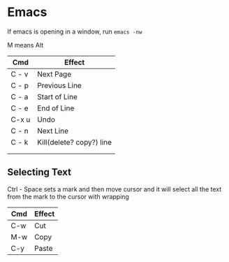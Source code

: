 # Emacs

If emacs is opening in a window, run `emacs -nw`

M means Alt

| Cmd   | Effect                   |
| ----- | ------------------------ |
| C - v | Next Page                |
| C - p | Previous Line            |
| C - a | Start of Line            |
| C - e | End of Line              |
| C-x u | Undo                     |
| C - n | Next Line                |
| C - k | Kill(delete? copy?) line |
|       |                          |
|       |                          |

## Selecting Text

Ctrl - Space sets a mark and then move cursor and it will select all the text from the mark to the cursor with wrapping

| Cmd  | Effect |
| ---- | ------ |
| C-w  | Cut    |
| M-w  | Copy   |
| C-y  | Paste  |

